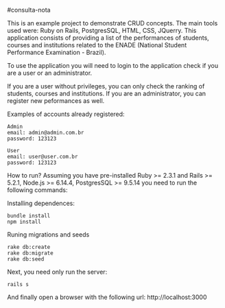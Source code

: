 #consulta-nota

This is an example project to demonstrate CRUD concepts. The main tools used were: Ruby on Rails, PostgresSQL, HTML, CSS, JQuerry. This application consists of providing a list of the performances of students, courses and institutions related to the ENADE (National Student Performance Examination - Brazil).

To use the application you will need to login to the application check if you are a user or an administrator.

If you are a user without privileges, you can only check the ranking of students, courses and institutions. If you are an administrator, you can register new peformances as well.

Examples of accounts already registered:

	Admin
	email: admin@admin.com.br
	password: 123123

	User
	email: user@user.com.br
	password: 123123

How to run?
Assuming you have pre-installed Ruby >= 2.3.1 and Rails >= 5.2.1, Node.js >= 6.14.4, PostgresSQL >= 9.5.14 you need to run the following commands:

Installing dependences:

	bundle install
	npm install

Runing migrations and seeds

	rake db:create
	rake db:migrate
	rake db:seed

Next, you need only run the server:

	rails s

And finally open a browser with the following url:
http://localhost:3000
